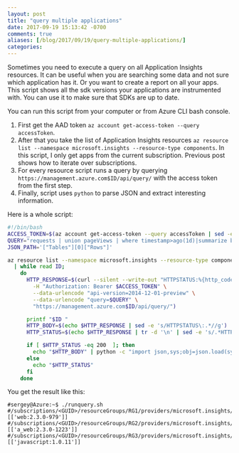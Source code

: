 ```yaml
---
layout: post
title: "query multiple applications"
date: 2017-09-19 15:13:42 -0700
comments: true
aliases: [/blog/2017/09/19/query-multiple-applications/]
categories: 
---
```

Sometimes you need to execute a query on all Application Insights resources. It can be useful when you are searching some data and not sure which application has it. Or you want to create a report on all your apps. This script shows all the sdk versions your applications are instrumented with. You can use it to make sure that SDKs are up to date.

You can run this script from your computer or from Azure CLI bash console.

1. First get the AAD token `az account get-access-token --query accessToken`. 
2. After that you take the list of Application Insights resources `az resource list --namespace microsoft.insights --resource-type components`. In this script, I only get apps from the current subscription. Previous post shows how to iterate over subscriptions.
3. For every resource script runs a query by querying `https://management.azure.com$ID/api/query/` with the access token from the first step.
4. Finally, script uses `python` to parse JSON and extract interesting information.

Here is a whole script:

``` bash
#!/bin/bash
ACCESS_TOKEN=$(az account get-access-token --query accessToken | sed -e 's/^"//' -e 's/"$//')
QUERY="requests | union pageViews | where timestamp>ago(1d)|summarize by sdkVersion"
JSON_PATH='["Tables"][0]["Rows"]'

az resource list --namespace microsoft.insights --resource-type components --query [*].[id] --out tsv \
  | while read ID; 
    do  
      HTTP_RESPONSE=$(curl --silent --write-out "HTTPSTATUS:%{http_code}" --get \
        -H "Authorization: Bearer $ACCESS_TOKEN" \
        --data-urlencode "api-version=2014-12-01-preview" \
        --data-urlencode "query=$QUERY" \
        "https://management.azure.com$ID/api/query/")

      printf "$ID " 
      HTTP_BODY=$(echo $HTTP_RESPONSE | sed -e 's/HTTPSTATUS\:.*//g')
      HTTP_STATUS=$(echo $HTTP_RESPONSE | tr -d '\n' | sed -e 's/.*HTTPSTATUS://')

      if [ $HTTP_STATUS -eq 200  ]; then
        echo "$HTTP_BODY" | python -c "import json,sys;obj=json.load(sys.stdin);print(obj$JSON_PATH)"
      else
        echo "$HTTP_STATUS"
      fi
    done
```

You get the result like this:

```
#sergey@Azure:~$ ./runquery.sh
#/subscriptions/<GUID>/resourceGroups/RG1/providers/microsoft.insights/components/webteststools [['web:2.3.0-979']]
#/subscriptions/<GUID>/resourceGroups/RG2/providers/microsoft.insights/components/myapp [['a_web:2.3.0-1223']]
#/subscriptions/<GUID>/resourceGroups/RG3/providers/microsoft.insights/components/apmtips [['javascript:1.0.11']]
```